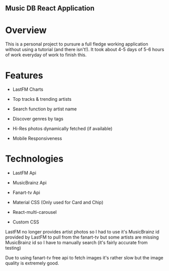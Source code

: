 ## Music DB React Application

# Overview

This is a personal project to pursure a full fledge working application without using a tutorial (and there isn't!). It took about 4-5 days of 5-6 hours of work everyday of work to finish this.

# Features

- LastFM Charts

- Top tracks & trending artists

- Search function by artist name

- Discover genres by tags

- Hi-Res photos dynamically fetched (if available)

- Mobile Responsiveness

# Technologies
- LastFM Api

- MusicBrainz Api

- Fanart-tv Api

- Material CSS (Only used for Card and Chip)

- React-multi-carousel

- Custom CSS 

LastFM no longer provides artist photos so I had to use it's MusicBrainz id provided by LastFM to pull from the fanart-tv but some artists are missing MusicBrainz id so I have to manually search (it's fairly accurate from testing)

Due to using fanart-tv free api to fetch images it's rather slow but the image quality is extremely good.


